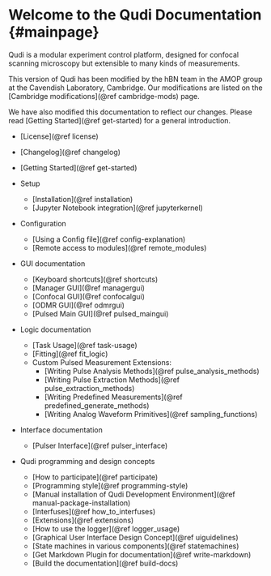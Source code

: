 # Welcome to the Qudi Documentation  {#mainpage}

Qudi is a modular experiment control platform, designed for confocal scanning microscopy but extensible to many kinds of measurements.

This version of Qudi has been modified by the hBN team in the AMOP group at the Cavendish Laboratory, Cambridge. Our modifications are listed on the [Cambridge modifications](@ref cambridge-mods) page.

We have also modified this documentation to reflect our changes. Please read
[Getting Started](@ref get-started) for a general introduction.

* [License](@ref license)
* [Changelog](@ref changelog)
* [Getting Started](@ref get-started)

* Setup
    * [Installation](@ref installation)
    * [Jupyter Notebook integration](@ref jupyterkernel)

* Configuration
    * [Using a Config file](@ref config-explanation)
    * [Remote access to modules](@ref remote_modules)

* GUI documentation
    * [Keyboard shortcuts](@ref shortcuts)
    * [Manager GUI](@ref managergui)
    * [Confocal GUI](@ref confocalgui)
    * [ODMR GUI](@ref odmrgui)
    * [Pulsed Main GUI](@ref pulsed_maingui)

* Logic documentation
    * [Task Usage](@ref task-usage)
    * [Fitting](@ref fit_logic)
    * Custom Pulsed Measurement Extensions:
        * [Writing Pulse Analysis Methods](@ref pulse_analysis_methods)
        * [Writing Pulse Extraction Methods](@ref pulse_extraction_methods)
        * [Writing Predefined Measurements](@ref predefined_generate_methods)
        * [Writing Analog Waveform Primitives](@ref sampling_functions)

* Interface documentation
    * [Pulser Interface](@ref pulser_interface)

* Qudi programming and design concepts
    * [How to participate](@ref participate)
    * [Programming style](@ref programming-style)
    * [Manual installation of Qudi Development Environment](@ref manual-package-installation)
    * [Interfuses](@ref how_to_interfuses)
    * [Extensions](@ref extensions)
    * [How to use the logger](@ref logger_usage)
    * [Graphical User Interface Design Concept](@ref uiguidelines)
    * [State machines in various components](@ref statemachines)
    * [Get Markdown Plugin for documentation](@ref write-markdown)
    * [Build the documentation](@ref build-docs)
